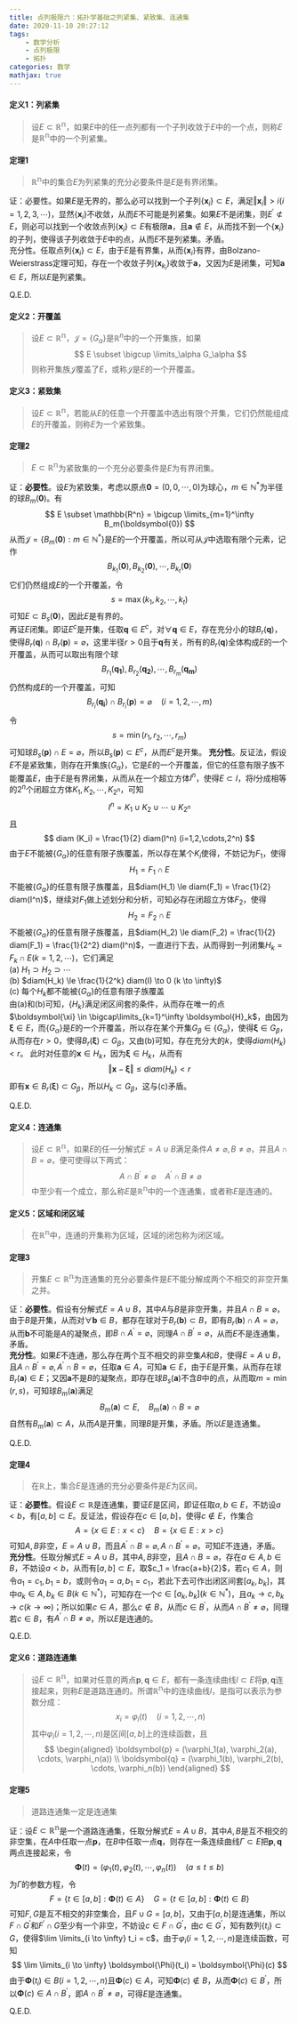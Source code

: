 ```yaml
---
title: 点列极限六：拓扑学基础之列紧集、紧致集、连通集
date: 2020-11-10 20:27:12
tags:
    - 数学分析
    - 点列极限
    - 拓扑
categories: 数学
mathjax: true
---
```


#### 定义1：列紧集
> 设$E \subset \mathbb{R^n}$，如果$E$中的任一点列都有一个子列收敛于$E$中的一个点，则称$E$是$\mathbb{R^n}$中的一个列紧集。


#### 定理1
> $\mathbb{R^n}$中的集合$E$为列紧集的充分必要条件是$E$是有界闭集。

<!--more-->

证：必要性。如果$E$是无界的，那么必可以找到一个子列$\{\boldsymbol{x}_i\} \subset E$，满足$\Vert \boldsymbol{x}_i \Vert > i(i=1,2,3,\cdots)$，显然$\{\boldsymbol{x}_i\}$不收敛，从而$E$不可能是列紧集。如果$E$不是闭集，则$E^{\prime} \not\subset E$，则必可以找到一个收敛点列$\{\boldsymbol{x}_i\} \subset E$有极限$\boldsymbol{a}$，且$\boldsymbol{a} \notin E$，从而找不到一个$\{\boldsymbol{x}_i\}$的子列，使得该子列收敛于$E$中的点，从而$E$不是列紧集。矛盾。<br/>
充分性。任取点列$\{\boldsymbol{x}_i\} \subset E$，由于$E$是有界集，从而$\{\boldsymbol{x}_i\}$有界，由Bolzano-Weierstrass定理可知，存在一个收敛子列$\{\boldsymbol{x}_{k_i}\}$收敛于$\boldsymbol{a}$，又因为$E$是闭集，可知$\boldsymbol{a} \in E$，所以$E$是列紧集。

Q.E.D.


#### 定义2：开覆盖
> 设$E \subset \mathbb{R^n}$，$\mathscr{J} = \{G_\alpha\}$是$\mathbb{R}^n$中的一个开集族，如果
$$
    E \subset \bigcup \limits_\alpha G_\alpha
$$
则称开集族$\mathscr{J}$覆盖了$E$，或称$\mathscr{J}$是$E$的一个开覆盖。


#### 定义3：紧致集
> 设$E \subset \mathbb{R^n}$，若能从$E$的任意一个开覆盖中选出有限个开集，它们仍然能组成$E$的开覆盖，则称$E$为一个紧致集。


#### 定理2
> $E \subset \mathbb{R^n}$为紧致集的一个充分必要条件是$E$为有界闭集。

证：**必要性**。设$E$为紧致集，考虑以原点$\boldsymbol{0}=(0,0,\cdots,0)$为球心，$m \in \mathbb{N^*}$为半径的球$B_m(\boldsymbol{0})$。有
$$
    E \subset \mathbb{R^n} = \bigcup \limits_{m=1}^\infty B_m(\boldsymbol{0})
$$
从而$\mathscr{J}=\{B_m(\boldsymbol{0}):m \in \mathbb{N^*}\}$是$E$的一个开覆盖，所以可从$\mathscr{J}$中选取有限个元素，记作
$$
    B_{k_1}(\boldsymbol{0}), B_{k_2}(\boldsymbol{0}), \cdots, B_{k_t}(\boldsymbol{0})
$$
它们仍然组成$E$的一个开覆盖，令
$$
    s = \max(k_1,k_2,\cdots,k_t)
$$
可知$E \subset B_s(\boldsymbol{0})$，因此$E$是有界的。<br/>
再证$E$闭集。即证$E^c$是开集，任取$\boldsymbol{q} \in E^c$，对$\forall \boldsymbol{q} \in E$，存在充分小的球$B_r(\boldsymbol{q})$，使得$B_r(\boldsymbol{q}) \cap B_r(\boldsymbol{p}) = \varnothing$，这里半径$r>0$且于$\boldsymbol{q}$有关，所有的$B_{r}(\boldsymbol{q})$全体构成$E$的一个开覆盖，从而可以取出有限个球
$$
    B_{r_1}(\boldsymbol{q_1}),B_{r_2}(\boldsymbol{q_2}),\cdots,B_{r_m}(\boldsymbol{q_m})
$$
仍然构成$E$的一个开覆盖，可知
$$
    B_{r_i}(\boldsymbol{q_i}) \cap B_{r_i}(\boldsymbol{p}) = \varnothing \quad (i=1,2,\cdots,m)
$$
令
$$
    s = \min(r_1,r_2,\cdots,r_m)
$$
可知球$B_s(\boldsymbol{p}) \cap E = \varnothing$，所以$B_s(\boldsymbol{p}) \subset E^c$，从而$E^c$是开集。
**充分性**。反证法，假设$E$不是紧致集，则存在开集族$\{G_{\alpha}\}$，它是$E$的一个开覆盖，但它的任意有限子族不能覆盖$E$，由于$E$是有界闭集，从而从在一个超立方体$I^n$，使得$E \subset I$，将$I$分成相等的$2^n$个闭超立方体$K_1,K_2,\cdots,K_{2^n}$，可知
$$
    I^n = K_1 \cup K_2 \cup \cdots \cup K_{2^n}
$$
且
$$
    diam (K_i) = \frac{1}{2} diam(I^n) (i=1,2,\cdots,2^n)
$$
由于$E$不能被$\{G_{\alpha}\}$的任意有限子族覆盖，所以存在某个$K_i$使得，不妨记为$F_1$，使得
$$
    H_1 = F_1 \cap E
$$
不能被$\{G_{\alpha}\}$的任意有限子族覆盖，且$diam(H_1) \le diam(F_1) = \frac{1}{2} diam(I^n)$，继续对$F_1$做上述划分和分析，可知必存在闭超立方体$F_2$，使得
$$
    H_2 = F_2 \cap E
$$
不能被$\{G_{\alpha}\}$的任意有限子族覆盖，且$diam(H_2) \le diam(F_2) = \frac{1}{2} diam(F_1) = \frac{1}{2^2} diam(I^n)$，一直进行下去，从而得到一列闭集$H_k = F_k \cap E(k=1,2,\cdots)$，它们满足 <br/>
(a) $H_1 \supset H_2 \supset \cdots$ <br/>
(b) $diam(H_k) \le \frac{1}{2^k} diam(I) \to 0 (k \to \infty)$ <br/>
(c) 每个$H_k$都不能被$\{G_{\alpha}\}$的任意有限子族覆盖 <br/>
由(a)和(b)可知，$\{H_k\}$满足闭区间套的条件，从而存在唯一的点$\boldsymbol{\xi} \in \bigcap\limits_{k=1}^\infty \boldsymbol{H}_k$，由因为$\boldsymbol{\xi} \in E$，而$\{G_{\alpha}\}$是$E$的一个开覆盖，所以存在某个开集$G_{\beta} \in \{G_{\alpha}\}$，使得$\boldsymbol{\xi} \in G_{\beta}$，从而存在$r > 0$，使得$B_r(\boldsymbol{\xi}) \subset G_{\beta}$，又由(b)可知，存在充分大的$k$，使得$diam(H_k) < r$。
此时对任意的$\boldsymbol{x} \in H_k$，因为$\boldsymbol{\xi} \in H_k$，从而有
$$
    \Vert \boldsymbol{x} - \boldsymbol{\xi} \Vert \le diam(H_k) < r
$$
即有$\boldsymbol{x} \in B_r(\boldsymbol{\xi}) \subset G_{\beta}$，所以$H_k \subset G_{\beta}$，这与(c)矛盾。

Q.E.D.

#### 定义4：连通集
> 设$E \subset \mathbb{R^n}$，如果$E$的任一分解式$E=A \cup B$满足条件$A \ne \varnothing,B \ne \varnothing$，并且$A \cap B = \varnothing$，便可使得以下两式：
$$
    A \cap B^{\prime} \ne \varnothing \quad A^{\prime} \cap B \ne \varnothing
$$
中至少有一个成立，那么称$E$是$\mathbb{R^n}$中的一个连通集，或者称$E$是连通的。


#### 定义5：区域和闭区域
> 在$\mathbb{R^n}$中，连通的开集称为区域，区域的闭包称为闭区域。


#### 定理3
> 开集$E \subset \mathbb{R^n}$为连通集的充分必要条件是$E$不能分解成两个不相交的非空开集之并。

证：**必要性**。假设有分解式$E=A \cup B$，其中$A$与$B$是非空开集，并且$A \cap B = \varnothing$，由于$B$是开集，从而对$\forall \boldsymbol{b} \in B$，都存在球对于$B_r(\boldsymbol{b}) \subset B$，即有$B_r(\boldsymbol{b}) \cap A = \varnothing$，从而$\boldsymbol{b}$不可能是$A$的凝聚点，即$B \cap A^{\prime} = \varnothing$，同理$A \cap B^{\prime} = \varnothing$，从而$E$不是连通集，矛盾。<br/>
**充分性**。如果$E$不连通，那么存在两个互不相交的非空集$A$和$B$，使得$E = A \cup B$，且$A \cap B^{\prime} = \varnothing,A^{\prime} \cap B = \varnothing$，任取$\boldsymbol{a} \in A$，可知$\boldsymbol{a} \in E$，由于$E$是开集，从而存在球$B_r(\boldsymbol{a}) \in E$；又因$\boldsymbol{a}$不是$B$的凝聚点，即存在球$B_s(\boldsymbol{a})$不含$B$中的点，从而取$m = \min(r, s)$，可知球$B_m(\boldsymbol{a})$满足
$$
    B_m(\boldsymbol{a}) \subset E, \quad B_m(\boldsymbol{a}) \cap B = \varnothing
$$
自然有$B_m(\boldsymbol{a}) \subset A$，从而$A$是开集，同理$B$是开集，矛盾。所以$E$是连通集。

Q.E.D.

#### 定理4
> 在$\mathbb{R}$上，集合$E$是连通的充分必要条件是$E$为区间。

证：**必要性**。假设$E \subset \mathbb{R}$是连通集，要证$E$是区间，即证任取$a,b \in E$，不妨设$a < b$，有$[a, b] \subset E$。反证法，假设存在$c \in [a,b]$，使得$c \notin E$，作集合
$$
    A = \{ x \in E: x<c \} \quad B=\{x \in E: x > c\}
$$
可知$A,B$非空，$E = A \cup B$，而且$A^{\prime} \cap B = \varnothing,A \cap B^{\prime} = \varnothing$，可知$E$不连通，矛盾。 <br/>
**充分性**。任取分解式$E=A \cup B$，其中$A,B$非空，且$A \cap B = \varnothing$，存在$a \in A, b \in B$，不妨设$a < b$，从而有$[a, b] \subset E$，取$c_1 = \frac{a+b}{2}$，若$c_1 \in A$，则令$a_1=c_1,b_1=b$，或则令$a_1=a,b_1=c_1$，若此下去可作出闭区间套$[a_k,b_k]$，其中$a_k \in A, b_k \in B(k \in \mathbb{N^*})$，可知存在一个$c \in [a_k,b_k] (k\in \mathbb{N^*})$，且$a_k \to c, b_k \to c(k \to \infty)$；所以如果$c \in A$，那么$c \notin B$，从而$c \in B^{\prime}$，从而$A \cap B^{\prime} \ne \varnothing$，同理若$c \in B$，有$A^{\prime} \cap B \ne \varnothing$，所以$E$是连通的。

Q.E.D.

#### 定义6：道路连通集
> 设$E \subset \mathbb{R^n}$，如果对任意的两点$\boldsymbol{p},\boldsymbol{q} \in E$，都有一条连续曲线$l \subset E$将$\boldsymbol{p},\boldsymbol{q}$连接起来，则称$E$是道路连通的。所谓$\mathbb{R^n}$中的连续曲线$l$，是指可以表示为参数分成：
$$
    x_i = \varphi_i(t) \quad (i=1,2,\cdots,n)
$$
其中$\varphi_i(i=1,2,\cdots,n)$是区间$[a,b]$上的连续函数，且
$$
    \begin{aligned}
    \boldsymbol{p} = (\varphi_1(a), \varphi_2(a), \cdots, \varphi_n(a)) \\
    \boldsymbol{q} = (\varphi_1(b), \varphi_2(b), \cdots, \varphi_n(b))
    \end{aligned}
$$

#### 定理5
> 道路连通集一定是连通集

证：设$E \subset \mathbb{R^n}$是一个道路连通集，任取分解式$E = A \cup B$，其中$A,B$是互不相交的非空集，在$A$中任取一点$\boldsymbol{p}$，在$B$中任取一点$\boldsymbol{q}$，则存在一条连续曲线$\Gamma \subset E$把$\boldsymbol{p},\boldsymbol{q}$两点连接起来，令
$$
    \boldsymbol{\Phi}(t) = (\varphi_1(t),\varphi_2(t),\cdots,\varphi_n(t)) \quad (a \le t \le b)
$$
为$\Gamma$的参数方程，令
$$
    F = \{ t \in [a,b]: \boldsymbol{\Phi}(t) \in A \} \quad G = \{ t \in [a,b]: \boldsymbol{\Phi}(t) \in B \}
$$
可知$F,G$是互不相交的非空集合，且$F \cup G = [a, b]$，又由于$[a,b]$是连通集，所以$F \cap G^{\prime}$和$F^{\prime} \cap G$至少有一个非空，不妨设$c \in F \cap G^{\prime}$，由$c \in G^{\prime}$，知有数列$\{t_i\} \subset G$，使得$\lim \limits_{i \to \infty} t_i = c$，由于$\varphi_i(i=1,2,\cdots,n)$是连续函数，可知
$$
    \lim \limits_{i \to \infty} \boldsymbol{\Phi}(t_i) = \boldsymbol{\Phi}(c)
$$
由于$\boldsymbol{\Phi}(t_i) \in B(i=1,2,\cdots,n)$且$\boldsymbol{\Phi}(c) \in A$，可知$\boldsymbol{\Phi}(c) \notin B$，从而$\boldsymbol{\Phi}(c) \in B^{\prime}$，所以$\boldsymbol{\Phi}(c) \in A \cap B^{\prime}$，即$A \cap B^{\prime} \ne \varnothing$，可得$E$是连通集。

Q.E.D.
